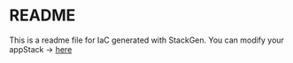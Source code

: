 # README
This is a readme file for IaC generated with StackGen.
You can modify your appStack -> [here](http://main.dev.stackgen.com/appstacks/dc74cc95-c797-44a0-bc8f-b808b6a2fdc8)
